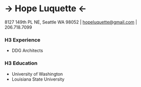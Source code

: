 # -> Hope Luquette <-
8127 149th PL NE, Seattle WA 98052 | [hopeluquette@gmail.com](mailto:hopeluquette@gmail.com) | 206.718.7099
### H3 Experience
+ DDG Architects

### H3 Education 
+ University of Washington
+ Louisiana State University
